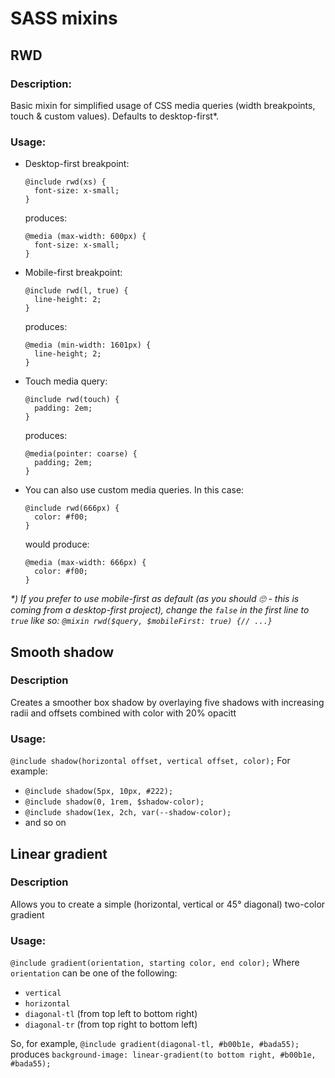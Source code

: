 # SASS mixins
## RWD
### Description:
Basic mixin for simplified usage of CSS media queries (width breakpoints, touch & custom values).
Defaults to desktop-first*.

### Usage:
* Desktop-first breakpoint:
  ```
  @include rwd(xs) {
    font-size: x-small;
  }
  ```
  produces: 

  ```
  @media (max-width: 600px) {
    font-size: x-small;
  }
  ```
* Mobile-first breakpoint:
  ```
  @include rwd(l, true) {
    line-height: 2;
  }
  ```
  produces: 
  ```
  @media (min-width: 1601px) {
    line-height; 2;
  }
  ```
* Touch media query:
  ```
  @include rwd(touch) {
    padding: 2em;
  }
  ```
  produces:
  ```
  @media(pointer: coarse) {
    padding; 2em;
  }
  ```
* You can also use custom media queries. In this case: 
  ```
  @include rwd(666px) {
    color: #f00;
  }
  ```
  would produce:
  ```
  @media (max-width: 666px) {
    color: #f00;
  }
  ```

*\*) If you prefer to use mobile-first as default (as you should 🙄 - this is coming from a desktop-first project), change the `false` in the first line to `true` like so: `@mixin rwd($query, $mobileFirst: true) {// ...}`*

## Smooth shadow
### Description
Creates a smoother box shadow by overlaying five shadows with increasing radii and offsets combined with color with 20% opacitt

### Usage:
`@include shadow(horizontal offset, vertical offset, color);`
For example:
* `@include shadow(5px, 10px, #222);`
* `@include shadow(0, 1rem, $shadow-color);`
* `@include shadow(1ex, 2ch, var(--shadow-color);`
* and so on

## Linear gradient
### Description
Allows you to create a simple (horizontal, vertical or 45° diagonal) two-color gradient

### Usage:
`@include gradient(orientation, starting color, end color);`
Where `orientation` can be one of the following:
* `vertical`
* `horizontal`
* `diagonal-tl` (from top left to bottom right)
* `diagonal-tr` (from top right to bottom left)

So, for example, `@include gradient(diagonal-tl, #b00b1e, #bada55);` produces `background-image: linear-gradient(to bottom right, #b00b1e, #bada55);`
